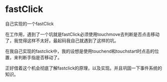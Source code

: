 # fastClick
自己实现的一个fastClick




在工作用，遇到了一个坑就是fastClick必须使用touchmove去判断是否点击移动了，我觉得这样不太好。最起码我自己就遇到了这样的坑。

在我自己实现的fastclick中，我的设想是使用touchend和touchstart时点击的位置，来判断手指是否移动了。

正好借着这个机会彻底了解fastclick的原理，以及实现。并且巩固一下事件系统的知识。